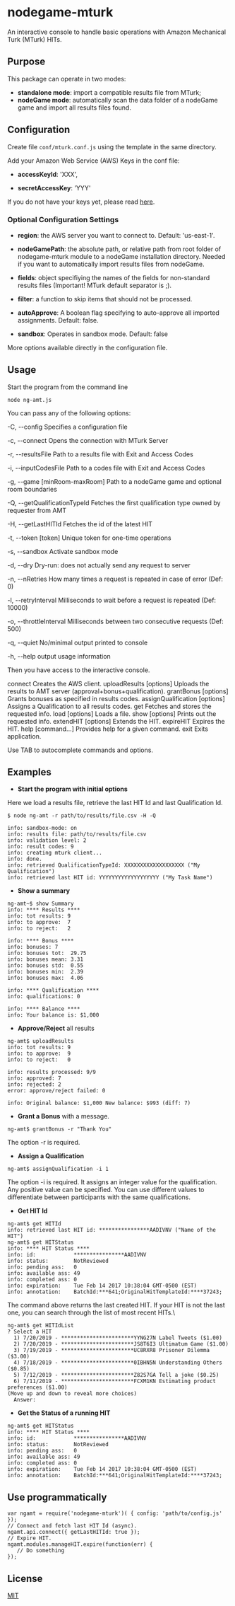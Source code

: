 # nodegame-mturk 

An interactive console to handle basic operations with Amazon Mechanical Turk
(MTurk) HITs.

## Purpose

This package can operate in two modes:

- **standalone mode**: import a compatible results file from MTurk;
- **nodeGame mode**: automatically scan the data folder of a nodeGame game
  and import all results files found.

## Configuration

Create file `conf/mturk.conf.js` using the template in the same
directory.

Add your Amazon Web Service (AWS) Keys in the conf file: 

- **accessKeyId**: 'XXX',

- **secretAccessKey**: 'YYY'

If you do not have your keys yet, please read
[here](https://aws.amazon.com/kms/).

### Optional Configuration Settings

- **region**: the AWS server you want to connect to. Default: 'us-east-1'.

- **nodeGamePath**: the absolute path, or relative path from root folder
of nodegame-mturk module to a nodeGame installation directory. Needed
if you want to automatically import results files from nodeGame.

- **fields**: object specifiying the names of the fields for
non-standard results files (Important! MTurk default separator is ;).

- **filter**: a function to skip items that should not be processed.

- **autoApprove**: A boolean flag specifying to auto-approve all
imported assignments. Default: false.

- **sandbox**: Operates in sandbox mode. Default: false

More options available directly in the configuration file.

## Usage

Start the program from the command line

    node ng-amt.js

You can pass any of the following options:

  -C, --config <confFile>                    Specifies a configuration
  file
  
  -c, --connect                              Opens the connection with MTurk Server
  
  -r, --resultsFile <resultsFile>            Path to a results file with Exit and Access Codes
  
  -i, --inputCodesFile <inputCodesFile>      Path to a codes file with Exit and Access Codes
  
  -g, --game <gameFolder> [minRoom-maxRoom]  Path to a nodeGame game and optional room boundaries
  
  -Q, --getQualificationTypeId               Fetches the first qualification type owned by requester from AMT
  
  -H, --getLastHITId                         Fetches the id of the latest HIT
  
  -t, --token [token]                        Unique token for one-time operations
  
  -s, --sandbox                              Activate sandbox mode
  
  -d, --dry                                  Dry-run: does not actually send any request to server
  
  -n, --nRetries <nRetries>                  How many times a request is repeated in case of error (Def: 0)
  
  -l, --retryInterval <rInterval>            Milliseconds to wait before a request is repeated (Def: 10000)
  
  -o, --throttleInterval <tInterval>         Milliseconds between two consecutive requests (Def: 500)
  
  -q, --quiet                                No/minimal output printed to console
  
  -h, --help                                 output usage information

Then you have access to the interactive console.

connect                         Creates the AWS client.
uploadResults [options]         Uploads the results to AMT server (approval+bonus+qualification).
grantBonus [options]            Grants bonuses as specified in results codes.
assignQualification [options]   Assigns a Qualification to all results codes.
get <what>                      Fetches and stores the requested info.
load [options] <what> <path>    Loads a file.
show [options] <what>           Prints out the requested info.
extendHIT [options]             Extends the HIT.
expireHIT                       Expires the HIT.
help [command...]               Provides help for a given command.
exit                            Exits application.

Use TAB to autocomplete commands and options.


## Examples

- **Start the program with initial options**

Here we load a results file,  retrieve the last HIT Id and last
Qualification Id.
```
$ node ng-amt -r path/to/results/file.csv -H -Q

info: sandbox-mode: on
info: results file: path/to/results/file.csv
info: validation level: 2
info: result codes: 9
info: creating mturk client...
info: done.
info: retrieved QualificationTypeId: XXXXXXXXXXXXXXXXXXX ("My Qualification")
info: retrieved last HIT id: YYYYYYYYYYYYYYYYYYY ("My Task Name")
```
- **Show a summary**

```
ng-amt~$ show Summary
info: **** Results ****
info: tot results: 9
info: to approve:  7
info: to reject:   2

info: **** Bonus ****
info: bonuses: 7
info: bonuses tot:  29.75
info: bonuses mean: 3.31
info: bonuses std:  0.55
info: bonuses min:  2.39
info: bonuses max:  4.06

info: **** Qualification ****
info: qualifications: 0

info: **** Balance ****
info: Your balance is: $1,000
```

- **Approve/Reject** all results

```
ng-amt$ uploadResults 
info: tot results: 9
info: to approve:  9
info: to reject:   0

info: results processed: 9/9
info: approved: 7
info: rejected: 2
error: approve/reject failed: 0

info: Original balance: $1,000 New balance: $993 (diff: 7)
```

- **Grant a Bonus** with a message.

```
ng-amt$ grantBonus -r "Thank You"
```

The option -r is required.

- **Assign a Qualification**

```
ng-amt$ assignQualification -i 1
```

The option -i is required. It assigns an integer value for the
qualification. Any positive value can be specified. You can use
different values to differentiate between participants with the same
qualifications.

- **Get HIT Id**

```
ng-amt$ get HITId 
info: retrieved last HIT id: ****************AADIVNV ("Name of the HIT")
ng-amt$ get HITStatus 
info: **** HIT Status **** 
info: id:            ****************AADIVNV
info: status:        NotReviewed
info: pending ass:   0
info: available ass: 49
info: completed ass: 0
info: expiration:    Tue Feb 14 2017 10:38:04 GMT-0500 (EST)
info: annotation:    BatchId:***641;OriginalHitTemplateId:****37243;
```

The command above returns the last created HIT. If your HIT is not the
last one, you can search through the list of most recent HITs.\\

```
ng-amt$ get HITIdList
? Select a HIT
  1) 7/20/2019 - ***********************YYNG27N Label Tweets ($1.00)
  2) 7/20/2019 - ***********************JS8T6I3 Ultimatum Game ($1.00)
  3) 7/19/2019 - ***********************UC8RXR8 Prisoner Dilemma ($3.00)
  4) 7/18/2019 - ***********************0IBHN5N Understanding Others ($0.85)
  5) 7/12/2019 - ***********************Z82S7GA Tell a joke ($0.25)
  6) 7/11/2019 - ***********************FCXM1KN Estimating product preferences ($1.00)
(Move up and down to reveal more choices)
  Answer:
```

- **Get the Status of a running HIT**

```
ng-amt$ get HITStatus 
info: **** HIT Status **** 
info: id:            ****************AADIVNV
info: status:        NotReviewed
info: pending ass:   0
info: available ass: 49
info: completed ass: 0
info: expiration:    Tue Feb 14 2017 10:38:04 GMT-0500 (EST)
info: annotation:    BatchId:***641;OriginalHitTemplateId:****37243;
```


## Use programmatically

```
var ngamt = require('nodegame-mturk')( { config: 'path/to/config.js' });
// Connect and fetch last HIT Id (async).
ngamt.api.connect({ getLastHITId: true });
// Expire HIT.
ngamt.modules.manageHIT.expire(function(err) {
   // Do something
});
```

## License

[MIT](LICENSE)
